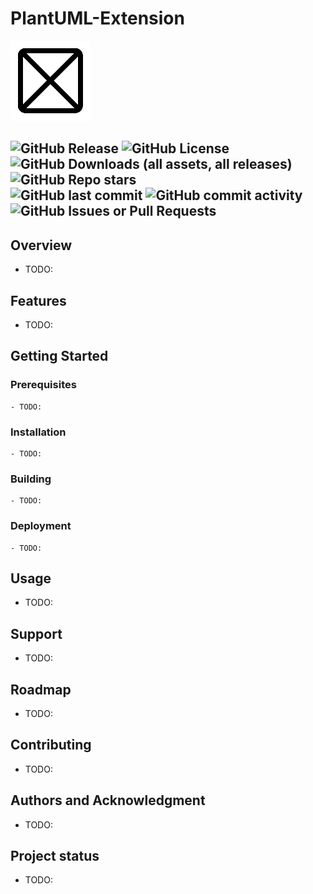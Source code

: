 # PlantUML-Extension
![icon](./icon.png)

#### <!--Badges-->
![GitHub Release](https://img.shields.io/github/v/release/andreykarinskiy/PlantUML-Extension?include_prereleases)
![GitHub License](https://img.shields.io/github/license/andreykarinskiy/PlantUML-Extension)
![GitHub Downloads (all assets, all releases)](https://img.shields.io/github/downloads/andreykarinskiy/PlantUML-Extension/total)
![GitHub Repo stars](https://img.shields.io/github/stars/andreykarinskiy/PlantUML-Extension)  
![GitHub last commit](https://img.shields.io/github/last-commit/andreykarinskiy/PlantUML-Extension)
![GitHub commit activity](https://img.shields.io/github/commit-activity/w/andreykarinskiy/PlantUML-Extension)
![GitHub Issues or Pull Requests](https://img.shields.io/github/issues/andreykarinskiy/PlantUML-Extension)
------

## Overview
- TODO:

## Features
- TODO:

## Getting Started

### Prerequisites
```
- TODO:
```

### Installation
```
- TODO:
```

### Building
```
- TODO:
```

### Deployment
```
- TODO:
```

## Usage
- TODO:

## Support
- TODO:

## Roadmap
- TODO:

## Contributing
- TODO:

## Authors and Acknowledgment
- TODO:

## Project status
- TODO:
